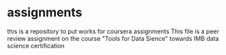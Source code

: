 # assignments
this is a repository to put works for coursera assignments 
This file is a peer review assignment on the course "Tools for Data Sience" towards IMB data science certification
